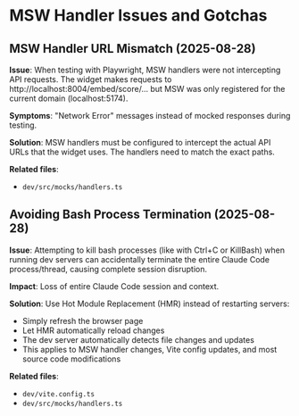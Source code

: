 # MSW Handler Issues and Gotchas

## MSW Handler URL Mismatch (2025-08-28)

**Issue**: When testing with Playwright, MSW handlers were not intercepting API requests. The widget makes requests to http://localhost:8004/embed/score/... but MSW was only registered for the current domain (localhost:5174).

**Symptoms**: "Network Error" messages instead of mocked responses during testing.

**Solution**: MSW handlers must be configured to intercept the actual API URLs that the widget uses. The handlers need to match the exact paths.

**Related files**:

- `dev/src/mocks/handlers.ts`

## Avoiding Bash Process Termination (2025-08-28)

**Issue**: Attempting to kill bash processes (like with Ctrl+C or KillBash) when running dev servers can accidentally terminate the entire Claude Code process/thread, causing complete session disruption.

**Impact**: Loss of entire Claude Code session and context.

**Solution**: Use Hot Module Replacement (HMR) instead of restarting servers:

- Simply refresh the browser page
- Let HMR automatically reload changes
- The dev server automatically detects file changes and updates
- This applies to MSW handler changes, Vite config updates, and most source code modifications

**Related files**:

- `dev/vite.config.ts`
- `dev/src/mocks/handlers.ts`
